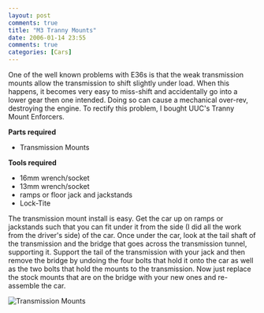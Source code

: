 ```yaml
---
layout: post
comments: true
title: "M3 Tranny Mounts"
date: 2006-01-14 23:55
comments: true
categories: [Cars]
---
```

One of the well known problems with E36s is that the weak transmission mounts allow the transmission to shift slightly under load. When this happens, it becomes very easy to miss-shift and accidentally go into a lower gear then one intended. Doing so can cause a mechanical over-rev, destroying the engine. To rectify this problem, I bought UUC's Tranny Mount Enforcers.

**Parts required**

* Transmission Mounts

**Tools required**

* 16mm wrench/socket
* 13mm wrench/socket
* ramps or floor jack and jackstands
* Lock-Tite

The transmission mount install is easy. Get the car up on ramps or jackstands such that you can fit under it from the side (I did all the work from the driver's side) of the car. Once under the car, look at the tail shaft of the transmission and the bridge that goes across the transmission tunnel, supporting it. Support the tail of the transmission with your jack and then remove the bridge by undoing the four bolts that hold it onto the car as well as the two bolts that hold the mounts to the transmission. Now just replace the stock mounts that are on the bridge with your new ones and re-assemble the car.

<img src="http://dinomite.net/wp-content/images/tranny_mounts.jpg" alt="Transmission Mounts" />
